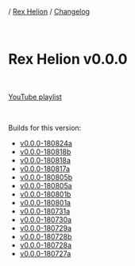 / [Rex Helion](../../) / [Changelog](../)

<br>

# Rex Helion v0.0.0

<br>

[YouTube playlist](https://www.youtube.com/playlist?list=PLEx1Bhf5aKY0uM8EZYeR6o4hc5RPjLbHr)

<br>

Builds for this version:

- [v0.0.0-180824a](https://taidanakage.github.io/RexHelion/changelog/v0-0-0/180824a/)
- [v0.0.0-180818b](https://taidanakage.github.io/RexHelion/changelog/v0-0-0/180818b/)
- [v0.0.0-180818a](https://taidanakage.github.io/RexHelion/changelog/v0-0-0/180818a/)
- [v0.0.0-180817a](https://taidanakage.github.io/RexHelion/changelog/v0-0-0/180817a/)
- [v0.0.0-180805b](https://taidanakage.github.io/RexHelion/changelog/v0-0-0/180805b/)
- [v0.0.0-180805a](https://taidanakage.github.io/RexHelion/changelog/v0-0-0/180805a/)
- [v0.0.0-180801b](https://taidanakage.github.io/RexHelion/changelog/v0-0-0/180801b/)
- [v0.0.0-180801a](https://taidanakage.github.io/RexHelion/changelog/v0-0-0/180801a/)
- [v0.0.0-180731a](https://taidanakage.github.io/RexHelion/changelog/v0-0-0/180731a/)
- [v0.0.0-180730a](https://taidanakage.github.io/RexHelion/changelog/v0-0-0/180730a/)
- [v0.0.0-180729a](https://taidanakage.github.io/RexHelion/changelog/v0-0-0/180729a/)
- [v0.0.0-180728b](https://taidanakage.github.io/RexHelion/changelog/v0-0-0/180728b/)
- [v0.0.0-180728a](https://taidanakage.github.io/RexHelion/changelog/v0-0-0/180728a/)
- [v0.0.0-180727a](https://taidanakage.github.io/RexHelion/changelog/v0-0-0/180727a/)

<br>
<br>
<br>
